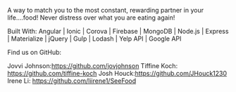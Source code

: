 A way to match you to the most constant, rewarding partner in your life….food! Never distress over what you are eating again!

Built With:
Angular | Ionic | Corova | Firebase | MongoDB | Node.js | Express | Materialize | jQuery | Gulp | Lodash | Yelp API | Google API

Find us on GitHub:

Jovvi Johnson:https://github.com/jovjohnson
Tiffine Koch: https://github.com/tiffine-koch
Josh Houck:https://github.com/JHouck1230
Irene Li: https://github.com/liirene1/SeeFood
